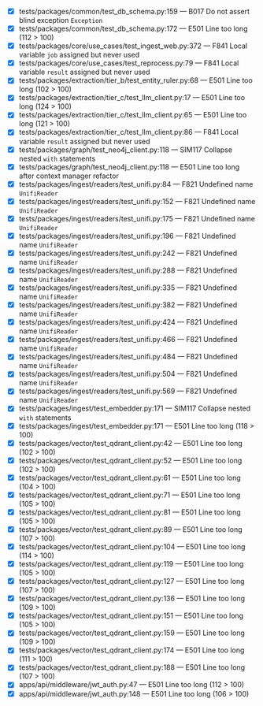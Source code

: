 - [x] tests/packages/common/test_db_schema.py:159 — B017 Do not assert blind exception `Exception`
- [x] tests/packages/common/test_db_schema.py:172 — E501 Line too long (112 > 100)
- [x] tests/packages/core/use_cases/test_ingest_web.py:372 — F841 Local variable `job` assigned but never used
- [x] tests/packages/core/use_cases/test_reprocess.py:79 — F841 Local variable `result` assigned but never used
- [x] tests/packages/extraction/tier_b/test_entity_ruler.py:68 — E501 Line too long (102 > 100)
- [x] tests/packages/extraction/tier_c/test_llm_client.py:17 — E501 Line too long (124 > 100)
- [x] tests/packages/extraction/tier_c/test_llm_client.py:65 — E501 Line too long (121 > 100)
- [x] tests/packages/extraction/tier_c/test_llm_client.py:86 — F841 Local variable `result` assigned but never used
- [x] tests/packages/graph/test_neo4j_client.py:118 — SIM117 Collapse nested `with` statements
- [x] tests/packages/graph/test_neo4j_client.py:118 — E501 Line too long after context manager refactor
- [x] tests/packages/ingest/readers/test_unifi.py:84 — F821 Undefined name `UnifiReader`
- [x] tests/packages/ingest/readers/test_unifi.py:152 — F821 Undefined name `UnifiReader`
- [x] tests/packages/ingest/readers/test_unifi.py:175 — F821 Undefined name `UnifiReader`
- [x] tests/packages/ingest/readers/test_unifi.py:196 — F821 Undefined name `UnifiReader`
- [x] tests/packages/ingest/readers/test_unifi.py:242 — F821 Undefined name `UnifiReader`
- [x] tests/packages/ingest/readers/test_unifi.py:288 — F821 Undefined name `UnifiReader`
- [x] tests/packages/ingest/readers/test_unifi.py:335 — F821 Undefined name `UnifiReader`
- [x] tests/packages/ingest/readers/test_unifi.py:382 — F821 Undefined name `UnifiReader`
- [x] tests/packages/ingest/readers/test_unifi.py:424 — F821 Undefined name `UnifiReader`
- [x] tests/packages/ingest/readers/test_unifi.py:466 — F821 Undefined name `UnifiReader`
- [x] tests/packages/ingest/readers/test_unifi.py:484 — F821 Undefined name `UnifiReader`
- [x] tests/packages/ingest/readers/test_unifi.py:504 — F821 Undefined name `UnifiReader`
- [x] tests/packages/ingest/readers/test_unifi.py:569 — F821 Undefined name `UnifiReader`
- [x] tests/packages/ingest/test_embedder.py:171 — SIM117 Collapse nested `with` statements
- [x] tests/packages/ingest/test_embedder.py:171 — E501 Line too long (118 > 100)
- [x] tests/packages/vector/test_qdrant_client.py:42 — E501 Line too long (102 > 100)
- [x] tests/packages/vector/test_qdrant_client.py:52 — E501 Line too long (102 > 100)
- [x] tests/packages/vector/test_qdrant_client.py:61 — E501 Line too long (104 > 100)
- [x] tests/packages/vector/test_qdrant_client.py:71 — E501 Line too long (105 > 100)
- [x] tests/packages/vector/test_qdrant_client.py:81 — E501 Line too long (105 > 100)
- [x] tests/packages/vector/test_qdrant_client.py:89 — E501 Line too long (107 > 100)
- [x] tests/packages/vector/test_qdrant_client.py:104 — E501 Line too long (114 > 100)
- [x] tests/packages/vector/test_qdrant_client.py:119 — E501 Line too long (105 > 100)
- [x] tests/packages/vector/test_qdrant_client.py:127 — E501 Line too long (107 > 100)
- [x] tests/packages/vector/test_qdrant_client.py:136 — E501 Line too long (109 > 100)
- [x] tests/packages/vector/test_qdrant_client.py:151 — E501 Line too long (105 > 100)
- [x] tests/packages/vector/test_qdrant_client.py:159 — E501 Line too long (109 > 100)
- [x] tests/packages/vector/test_qdrant_client.py:174 — E501 Line too long (111 > 100)
- [x] tests/packages/vector/test_qdrant_client.py:188 — E501 Line too long (107 > 100)
- [x] apps/api/middleware/jwt_auth.py:47 — E501 Line too long (112 > 100)
- [x] apps/api/middleware/jwt_auth.py:148 — E501 Line too long (106 > 100)
